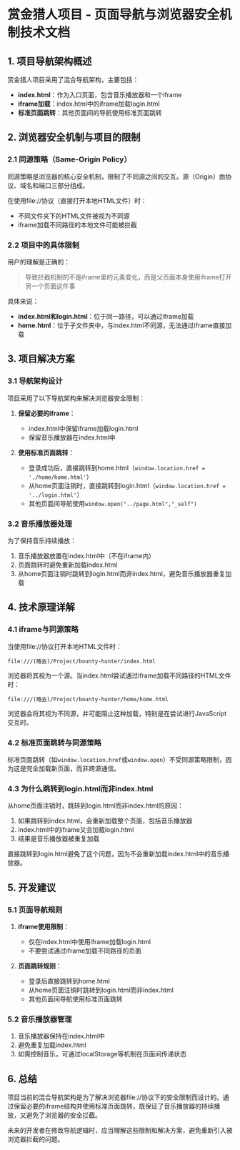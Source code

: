 # 赏金猎人项目 - 页面导航与浏览器安全机制技术文档

## 1. 项目导航架构概述

赏金猎人项目采用了混合导航架构，主要包括：

- **index.html**：作为入口页面，包含音乐播放器和一个iframe
- **iframe加载**：index.html中的iframe加载login.html
- **标准页面跳转**：其他页面间的导航使用标准页面跳转

## 2. 浏览器安全机制与项目的限制

### 2.1 同源策略（Same-Origin Policy）

同源策略是浏览器的核心安全机制，限制了不同源之间的交互。源（Origin）由协议、域名和端口三部分组成。

在使用file://协议（直接打开本地HTML文件）时：
- 不同文件夹下的HTML文件被视为不同源
- iframe加载不同路径的本地文件可能被拦截

### 2.2 项目中的具体限制

用户的理解是正确的：

> 导致拦截机制的不是iframe里的元素变化，而是父页面本身使用iframe打开另一个页面这件事

具体来说：
- **index.html和login.html**：位于同一路径，可以通过iframe加载
- **home.html**：位于子文件夹中，与index.html不同源，无法通过iframe直接加载

## 3. 项目解决方案

### 3.1 导航架构设计

项目采用了以下导航架构来解决浏览器安全限制：

1. **保留必要的iframe**：
   - index.html中保留iframe加载login.html
   - 保留音乐播放器在index.html中

2. **使用标准页面跳转**：
   - 登录成功后，直接跳转到home.html（`window.location.href = './home/home.html'`）
   - 从home页面注销时，直接跳转到login.html（`window.location.href = '../login.html'`）
   - 其他页面间导航使用`window.open("../page.html","_self")`

### 3.2 音乐播放器处理

为了保持音乐持续播放：

1. 音乐播放器放置在index.html中（不在iframe内）
2. 页面跳转时避免重新加载index.html
3. 从home页面注销时跳转到login.html而非index.html，避免音乐播放器重复加载

## 4. 技术原理详解

### 4.1 iframe与同源策略

当使用file://协议打开本地HTML文件时：

```
file:///(略去)/Project/bounty-hunter/index.html
```

浏览器将其视为一个源。当index.html尝试通过iframe加载不同路径的HTML文件时：

```
file:///(略去)/Project/bounty-hunter/home/home.html
```

浏览器会将其视为不同源，并可能阻止这种加载，特别是在尝试进行JavaScript交互时。

### 4.2 标准页面跳转与同源策略

标准页面跳转（如`window.location.href`或`window.open`）不受同源策略限制，因为这是完全加载新页面，而非跨源通信。

### 4.3 为什么跳转到login.html而非index.html

从home页面注销时，跳转到login.html而非index.html的原因：

1. 如果跳转到index.html，会重新加载整个页面，包括音乐播放器
2. index.html中的iframe又会加载login.html
3. 结果是音乐播放器被重复加载

直接跳转到login.html避免了这个问题，因为不会重新加载index.html中的音乐播放器。

## 5. 开发建议

### 5.1 页面导航规则

1. **iframe使用限制**：
   - 仅在index.html中使用iframe加载login.html
   - 不要尝试通过iframe加载不同路径的页面

2. **页面跳转规则**：
   - 登录后直接跳转到home.html
   - 从home页面注销时跳转到login.html而非index.html
   - 其他页面间导航使用标准页面跳转

### 5.2 音乐播放器管理

1. 音乐播放器保持在index.html中
2. 避免重复加载index.html
3. 如需控制音乐，可通过localStorage等机制在页面间传递状态


## 6. 总结

项目当前的混合导航架构是为了解决浏览器file://协议下的安全限制而设计的。通过保留必要的iframe结构并使用标准页面跳转，既保证了音乐播放器的持续播放，又避免了浏览器的安全拦截。

未来的开发者在修改导航逻辑时，应当理解这些限制和解决方案，避免重新引入被浏览器拦截的问题。
        